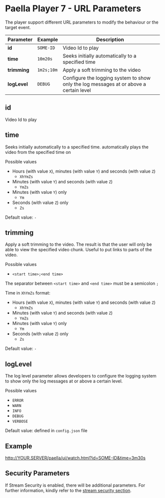 Paella Player 7 - URL Parameters
==============================

The player support different URL parameters to modify the behaviour or the target event.

Parameter      | Example    | Description
---------------|------------|------------
**id**         | `SOME-ID`  | Video Id to play
**time**       | `10m20s`   | Seeks initially automatically to a specified time
**trimming**   | `1m2s;10m` | Apply a soft trimming to the video
**logLevel**   | `DEBUG`    | Configure the logging system to show only the log messages at or above a certain level


id
----
Video Id to play

time
----
Seeks initially automatically to a specified time.
automatically plays the video from the specified time on

Possible values
* Hours (with value `X`), minutes (with value `Y`) and seconds (with value `Z`)
    * `XhYmZs`
* Minutes (with value `Y`) and seconds (with value `Z`)
    * `YmZs`
* Minutes (with value `Y`) only
    * `Ym`
* Seconds (with value `Z`) only
    * `Zs`

Default value: `-`    
        

trimming
--------
Apply a soft trimming to the video.
The result is that the user will only be able to view the specified video chunk. Useful to put links to parts of the video.

Possible values
* `<start time>;<end time>`

The separator between `<start time>` and `<end time>` must be a semicolon `;`

Time in `XhYmZs` format:
* Hours (with value `X`), minutes (with value `Y`) and seconds (with value `Z`)
    * `XhYmZs`
* Minutes (with value `Y`) and seconds (with value `Z`)
    * `YmZs`
* Minutes (with value `Y`) only
    * `Ym`
* Seconds (with value `Z`) only
    * `Zs`

Default value: `-`


logLevel
--------
The log level parameter allows developers to configure the logging system to show only the log messages at or above a certain level.

Possible values
* `ERROR`
* `WARN`
* `INFO`
* `DEBUG`
* `VERBOSE`

Default value: defined in `config.json` file


Example
-------
http://YOUR.SERVER/paella/ui/watch.html?id=SOME-ID&time=3m30s


Security Parameters
--------------------

If Stream Security is enabled, there will be additional parameters. For further information, kindly refer to the [stream security section](../stream-security/stream-security-overview.md).